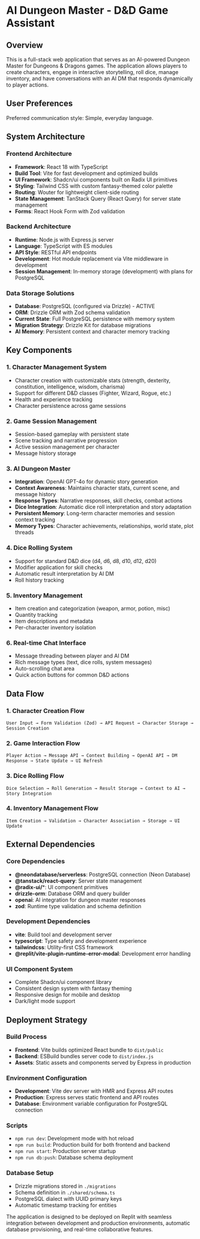# AI Dungeon Master - D&D Game Assistant

## Overview

This is a full-stack web application that serves as an AI-powered Dungeon Master for Dungeons & Dragons games. The application allows players to create characters, engage in interactive storytelling, roll dice, manage inventory, and have conversations with an AI DM that responds dynamically to player actions.

## User Preferences

Preferred communication style: Simple, everyday language.

## System Architecture

### Frontend Architecture
- **Framework**: React 18 with TypeScript
- **Build Tool**: Vite for fast development and optimized builds
- **UI Framework**: Shadcn/ui components built on Radix UI primitives
- **Styling**: Tailwind CSS with custom fantasy-themed color palette
- **Routing**: Wouter for lightweight client-side routing
- **State Management**: TanStack Query (React Query) for server state management
- **Forms**: React Hook Form with Zod validation

### Backend Architecture
- **Runtime**: Node.js with Express.js server
- **Language**: TypeScript with ES modules
- **API Style**: RESTful API endpoints
- **Development**: Hot module replacement via Vite middleware in development
- **Session Management**: In-memory storage (development) with plans for PostgreSQL

### Data Storage Solutions
- **Database**: PostgreSQL (configured via Drizzle) - ACTIVE
- **ORM**: Drizzle ORM with Zod schema validation
- **Current State**: Full PostgreSQL persistence with memory system
- **Migration Strategy**: Drizzle Kit for database migrations
- **AI Memory**: Persistent context and character memory tracking

## Key Components

### 1. Character Management System
- Character creation with customizable stats (strength, dexterity, constitution, intelligence, wisdom, charisma)
- Support for different D&D classes (Fighter, Wizard, Rogue, etc.)
- Health and experience tracking
- Character persistence across game sessions

### 2. Game Session Management
- Session-based gameplay with persistent state
- Scene tracking and narrative progression
- Active session management per character
- Message history storage

### 3. AI Dungeon Master
- **Integration**: OpenAI GPT-4o for dynamic story generation
- **Context Awareness**: Maintains character stats, current scene, and message history
- **Response Types**: Narrative responses, skill checks, combat actions
- **Dice Integration**: Automatic dice roll interpretation and story adaptation
- **Persistent Memory**: Long-term character memories and session context tracking
- **Memory Types**: Character achievements, relationships, world state, plot threads

### 4. Dice Rolling System
- Support for standard D&D dice (d4, d6, d8, d10, d12, d20)
- Modifier application for skill checks
- Automatic result interpretation by AI DM
- Roll history tracking

### 5. Inventory Management
- Item creation and categorization (weapon, armor, potion, misc)
- Quantity tracking
- Item descriptions and metadata
- Per-character inventory isolation

### 6. Real-time Chat Interface
- Message threading between player and AI DM
- Rich message types (text, dice rolls, system messages)
- Auto-scrolling chat area
- Quick action buttons for common D&D actions

## Data Flow

### 1. Character Creation Flow
```
User Input → Form Validation (Zod) → API Request → Character Storage → Session Creation
```

### 2. Game Interaction Flow
```
Player Action → Message API → Context Building → OpenAI API → DM Response → State Update → UI Refresh
```

### 3. Dice Rolling Flow
```
Dice Selection → Roll Generation → Result Storage → Context to AI → Story Integration
```

### 4. Inventory Management Flow
```
Item Creation → Validation → Character Association → Storage → UI Update
```

## External Dependencies

### Core Dependencies
- **@neondatabase/serverless**: PostgreSQL connection (Neon Database)
- **@tanstack/react-query**: Server state management
- **@radix-ui/***: UI component primitives
- **drizzle-orm**: Database ORM and query builder
- **openai**: AI integration for dungeon master responses
- **zod**: Runtime type validation and schema definition

### Development Dependencies
- **vite**: Build tool and development server
- **typescript**: Type safety and development experience
- **tailwindcss**: Utility-first CSS framework
- **@replit/vite-plugin-runtime-error-modal**: Development error handling

### UI Component System
- Complete Shadcn/ui component library
- Consistent design system with fantasy theming
- Responsive design for mobile and desktop
- Dark/light mode support

## Deployment Strategy

### Build Process
- **Frontend**: Vite builds optimized React bundle to `dist/public`
- **Backend**: ESBuild bundles server code to `dist/index.js`
- **Assets**: Static assets and components served by Express in production

### Environment Configuration
- **Development**: Vite dev server with HMR and Express API routes
- **Production**: Express serves static frontend and API routes
- **Database**: Environment variable configuration for PostgreSQL connection

### Scripts
- `npm run dev`: Development mode with hot reload
- `npm run build`: Production build for both frontend and backend
- `npm run start`: Production server startup
- `npm run db:push`: Database schema deployment

### Database Setup
- Drizzle migrations stored in `./migrations`
- Schema definition in `./shared/schema.ts`
- PostgreSQL dialect with UUID primary keys
- Automatic timestamp tracking for entities

The application is designed to be deployed on Replit with seamless integration between development and production environments, automatic database provisioning, and real-time collaborative features.